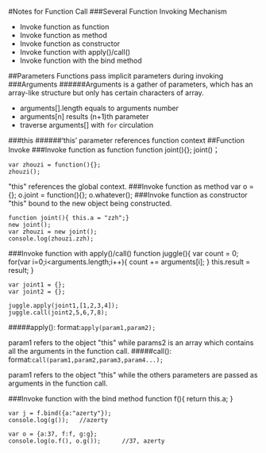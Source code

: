 #Notes for Function Call
###Several Function Invoking Mechanism
* Invoke function as function
* Invoke function as method
* Invoke function as constructor
* Invoke function with apply()/call()
* Invoke function with the bind method

##Parameters
Functions pass implicit parameters during invoking
###Arguments
######Arguments is a gather of parameters, which has an array-like structure but only has certain characters of array.

* arguments[].length equals to arguments number
* arguments[n] results (n+1)th parameter
* traverse arguments[] with `for` circulation 

###this
######‘this’ parameter references function context 
##Function Invoke
###Invoke function as function
	function joint(){};
	joint()；

	var zhouzi = function(){};
	zhouzi();

"this" references the global context.
###Invoke function as method
	var o = {};
	o.joint = function(){};
	o.whatever();
###Invoke function as constructor
"this" bound to the new object being constructed.


	function joint(){ this.a = "zzh";}
	new joint();
	var zhouzi = new joint();
	console.log(zhouzi.zzh);
###Invoke function with apply()/call()
	function juggle(){
		var count = 0;
		for(var i=0;i<arguments.length;i++){
			count += arguments[i];
		}
		this.result = result;
	}
	
	var joint1 = {};
	var joint2 = {};
	
	juggle.apply(joint1,[1,2,3,4]);
	juggle.call(joint2,5,6,7,8);

#####apply():
format:`apply(param1,param2);`


param1 refers to the object "this" while params2 is an array which contains all the arguments in the function call.
#####call():
format:`call(param1,param2,param3,param4...);`

param1 refers to the object "this" while the others parameters are passed as arguments in the function call.

###Invoke function with the bind method
	function f(){
		return this.a;
	}
	
	var j = f.bind({a:"azerty"});
	console.log(g());	//azerty
	
	var o = {a:37, f:f, g:g};
	console.log(o.f(), o.g());		//37, azerty
